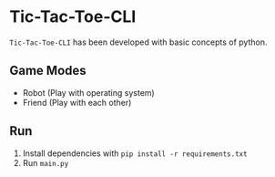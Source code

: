 # Tic-Tac-Toe-CLI
`Tic-Tac-Toe-CLI` has been developed with basic concepts of python.

## Game Modes
* Robot (Play with operating system)
* Friend (Play with each other)

## Run
1. Install dependencies with `pip install -r requirements.txt`
2. Run `main.py` 